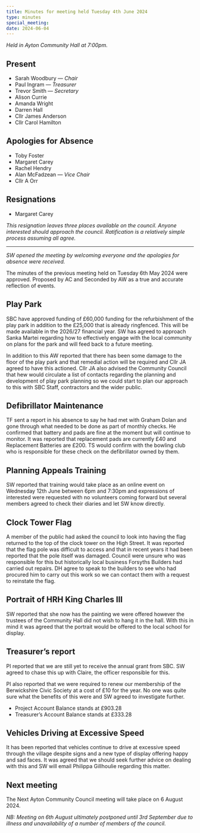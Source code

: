 ```yaml
---
title: Minutes for meeting held Tuesday 4th June 2024
type: minutes
special_meeting:
date: 2024-06-04
---
```


*Held in Ayton Community Hall at 7:00pm.*

## Present

* Sarah Woodbury — *Chair*
* Paul Ingram — *Treasurer*
* Trevor Smith — *Secretary*
* Alison Currie
* Amanda Wright
* Darren Hall
* Cllr James Anderson
* Cllr Carol Hamilton

## Apologies for Absence

* Toby Foster
* Margaret Carey
* Rachel Hendry
* Alan McFadzean — *Vice Chair*
* Cllr A Orr

## Resignations

* Margaret Carey

*This resignation leaves three places available on the council. Anyone interested should approach the council. Ratification is a relatively simple process assuming all agree.*

---

*SW opened the meeting by welcoming everyone and the apologies for absence were received.*

The minutes of the previous meeting held on Tuesday 6th May 2024 were approved. Proposed by AC and Seconded by AW as a true and accurate reflection of events.

## Play Park

SBC have approved funding of £60,000 funding for the refurbishment of the play
park in addition to the £25,000 that is already ringfenced. This will be made
available in the 2026/27 financial year. SW has agreed to approach Sanka Martei
regarding how to effectively engage with the local community on plans for the
park and will feed back to a future meeting.

In addition to this AW reported that there has been some damage to the floor of
the play park and that remedial action will be required and Cllr JA agreed to
have this actioned. Cllr JA also advised the Community Council that hew would
circulate a list of contacts regarding the planning and development of play
park planning so we could start to plan our approach to this with SBC Staff,
contractors and the wider public.

## Defibrillator Maintenance

TF sent a report in his absence to say he had met with Graham Dolan and gone
through what needed to be done as part of monthly checks. He confirmed that
battery and pads are fine at the moment but will continue to monitor. It was
reported that replacement pads are currently £40 and Replacement Batteries are
£200. TS would confirm with the bowling club who is responsible for these check
on the defibrillator owned by them.

## Planning Appeals Training

SW reported that training would take place as an online event on Wednesday 12th
June between 6pm and 7:30pm and expressions of interested were requested with no
volunteers coming forward but several members agreed to check their diaries and
let SW know directly.

## Clock Tower Flag

A member of the public had asked the council to look into having the flag
returned to the top of the clock tower on the High Street. It was reported
that the flag pole was difficult to access and that in recent years it had
been reported that the pole itself was damaged. Council were unsure who was
responsible for this but historically local business Forsyths Builders had
carried out repairs. DH agree to speak to the builders to see who had procured
him to carry out this work so we can contact them with a request to reinstate
the flag.

## Portrait of HRH King Charles III

SW reported that she now has the painting we were offered however the trustees
of the Community Hall did not wish to hang it in the hall. With this in mind it
was agreed that the portrait would be offered to the local school for display.

## Treasurer’s report

PI reported that we are still yet to receive the annual grant from SBC. SW
agreed to chase this up with Claire, the officer responsible for this.

PI also reported that we were required to renew our membership of the
Berwickshire Civic Society at a cost of £10 for the year. No one was quite sure
what the benefits of this were and SW agreed to investigate further.

* Project Account Balance stands at £903.28
* Treasurer’s Account Balance stands at £333.28

## Vehicles Driving at Excessive Speed

It has been reported that vehicles continue to drive at excessive speed through
the village despite signs and a new type of display offering happy and sad
faces. It was agreed that we should seek further advice on dealing with this and
SW will email Philippa Gillhoulie regarding this matter.

## Next meeting

The Next Ayton Community Council meeting will take place on 6 August 2024.

*NB: Meeting on 6th August ultimately postponed until 3rd September due to
illness and unavailability of a number of members of the council.*
